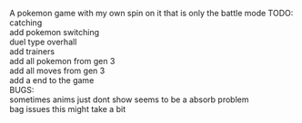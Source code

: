 A pokemon game with my own spin on it that is only the battle mode
TODO:\
catching\
add pokemon switching\
duel type overhall\
add trainers\
add all pokemon from gen 3\
add all moves from gen 3\
add a end to the game\
BUGS:\
	sometimes anims just dont show seems to be a absorb problem\
	bag issues this might take a bit
